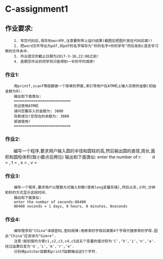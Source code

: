 # C-assignment1

## 作业要求:
        1. 写完代码后,保存到word中,注意要附带上运行结果(截图后把图片放在代码后面)!
        2. 把word文件导出为pdf,将pdf的名字保存为"你的名字+你的学号"然后发到c语言学习群的文件夹中.
        3. 作业提交的截止日期为2017-3-16,22:00之前!
        4. 逾期交作业的同学将只能得到一半的平时成绩!

### 作业1:
        用printf,scanf等函数做一个简单的界面,来引导用户在ATM机上输入存款的金额(初始金额为0).
        输出和下面类似:
        ==========================
        欢迎使用ATM机
        请问您要存入的金额为: 3000       
        存款成功!您现在的余额为: 3000
        感谢使用!     
        ==========================
        
### 作业2:
        编写一个程序,要求用户输入圆的半径和圆柱的高,然后输出圆的直径,周长,面积和圆柱体积(取小数点后两位)
        输出和下面类似:
        enter the number of r:        
        d = , t = , s = , v = 

### 作业3:
        编写一个程序,要求用户以整数方式输入秒数(使用long变量存储),然后以天,小时,分钟和秒的方式显示这段时间.
        输出和下面类似:
        enter the number of seconds:86400        
        86400 seconds = 1 days, 0 hours, 0 minutes, 0seconds

### 作业4:
        编写程序将"China"译成密码,密码规律:用原来的字母后面第4个字母代替原来的字母.因此"China"应该译为"Gimre".
        注意:赋初值的方使c1,c2,c3,c4,c5这五个变量的值分别为'C','h','i','n','a'.经过运算后变为'G','i','m','r','e'.
        分别用putchar函数和printf函数输出这5个字符.
